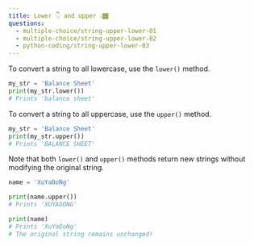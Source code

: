 ```yaml
---
title: Lower 👇 and upper 👆🏾
questions:
  - multiple-choice/string-upper-lower-01
  - multiple-choice/string-upper-lower-02
  - python-coding/string-upper-lower-03
---
```


To convert a string to all lowercase, use the `lower()` method.

```python
my_str = 'Balance Sheet'
print(my_str.lower())
# Prints 'balance sheet'
```

To convert a string to all uppercase, use the `upper()` method.

```python
my_str = 'Balance Sheet'
print(my_str.upper())
# Prints 'BALANCE SHEET'
```

Note that both `lower()` and `upper()` methods return new strings without modifying the original string.

```python
name = 'XuYaDoNg'

print(name.upper())
# Prints 'XUYADONG'

print(name)
# Prints 'XuYaDoNg'
# The original string remains unchanged!
```
